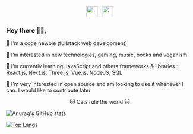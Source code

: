 <p align='center'>
<a href="https://twitter.com/sele_nap"><img height="30" src="https://github.com/WaylonWalker/WaylonWalker/blob/main/icon/twitter.png?raw=true"></a>&nbsp;&nbsp;
<a href="https://www.linkedin.com/in/selenap10/"><img height="30" src="https://github.com/WaylonWalker/WaylonWalker/blob/main/icon/linkedin.png?raw=true"></a>
</p>


### Hey there 👋🏻,

🐙 I'm a code newbie (fullstack web development)

🌱 I’m interested in new technologies, gaming, music, books and veganism

🥞 I’m currently learning JavaScript and others frameworks & libraries : React.js, Next.js, Three.js, Vue.js, NodeJS, SQL

🍵 I'm very interested in open source and am looking to use it whenever I can. I would like to contribute later

<p align="center">🐱 Cats rule the world 🐱</p>




 ![Anurag's GitHub stats](https://github-readme-stats.vercel.app/api?username=sele-nap&show_icons=true&theme=dracula)
 
 [![Top Langs](https://github-readme-stats.vercel.app/api/top-langs/?username=sele-nap&layout=compact&theme=dracula)](https://github.com/anuraghazra/github-readme-stats)
